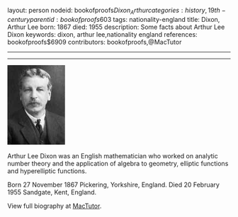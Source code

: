layout: person
nodeid: bookofproofs$Dixon_Arthur
categories: history,19th-century
parentid: bookofproofs$603
tags: nationality-england
title: Dixon, Arthur Lee
born: 1867
died: 1955
description: Some facts about Arthur Lee Dixon
keywords: dixon, arthur lee,nationality england
references: bookofproofs$6909
contributors: bookofproofs,@MacTutor

---


---

![Dixon_Arthur.jpg](https://github.com/bookofproofs/bookofproofs.github.io/blob/main/_sources/_assets/images/portraits/Dixon_Arthur.jpg?raw=true)

Arthur Lee Dixon was an English mathematician who worked on analytic number theory and the application of algebra to geometry, elliptic functions and hyperelliptic functions.

Born 27 November 1867 Pickering, Yorkshire, England. Died 20 February 1955 Sandgate, Kent, England.


View full biography at [MacTutor](https://mathshistory.st-andrews.ac.uk/Biographies/Dixon_Arthur/).
